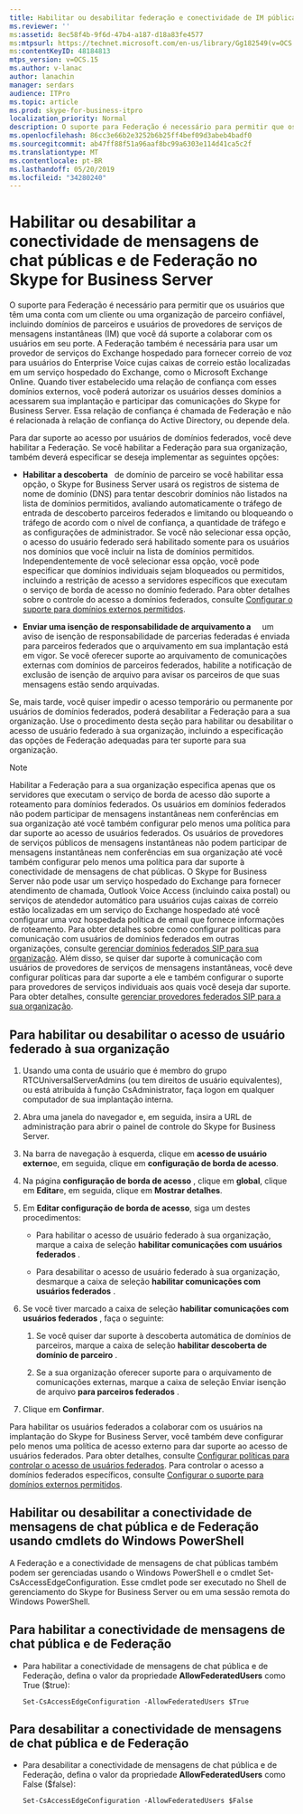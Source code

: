 ```yaml
---
title: Habilitar ou desabilitar federação e conectividade de IM pública
ms.reviewer: ''
ms:assetid: 8ec58f4b-9f6d-47b4-a187-d18a83fe4577
ms:mtpsurl: https://technet.microsoft.com/en-us/library/Gg182549(v=OCS.15)
ms:contentKeyID: 48184813
mtps_version: v=OCS.15
ms.author: v-lanac
author: lanachin
manager: serdars
audience: ITPro
ms.topic: article
ms.prod: skype-for-business-itpro
localization_priority: Normal
description: O suporte para Federação é necessário para permitir que os usuários que têm uma conta com um cliente ou uma organização de parceiro confiável, incluindo domínios de parceiros e usuários de provedores de serviços de mensagens instantâneas (IM) que você dá suporte a colaborar com os usuários em seu porte.
ms.openlocfilehash: 86cc3e66b2e3252b6b25ff4bef09d3abeb4badf0
ms.sourcegitcommit: ab47ff88f51a96aaf8bc99a6303e114d41ca5c2f
ms.translationtype: MT
ms.contentlocale: pt-BR
ms.lasthandoff: 05/20/2019
ms.locfileid: "34280240"
---
```

# <a name="enable-or-disable-federation-and-public-im-connectivity-in-skype-for-business-server"></a>Habilitar ou desabilitar a conectividade de mensagens de chat públicas e de Federação no Skype for Business Server

O suporte para Federação é necessário para permitir que os usuários que têm uma conta com um cliente ou uma organização de parceiro confiável, incluindo domínios de parceiros e usuários de provedores de serviços de mensagens instantâneas (IM) que você dá suporte a colaborar com os usuários em seu porte. A Federação também é necessária para usar um provedor de serviços do Exchange hospedado para fornecer correio de voz para usuários do Enterprise Voice cujas caixas de correio estão localizadas em um serviço hospedado do Exchange, como o Microsoft Exchange Online. Quando tiver estabelecido uma relação de confiança com esses domínios externos, você poderá autorizar os usuários desses domínios a acessarem sua implantação e participar das comunicações do Skype for Business Server. Essa relação de confiança é chamada de Federação e não é relacionada à relação de confiança do Active Directory, ou depende dela.

Para dar suporte ao acesso por usuários de domínios federados, você deve habilitar a Federação. Se você habilitar a Federação para sua organização, também deverá especificar se deseja implementar as seguintes opções:

  - **Habilitar a descoberta**   de domínio de parceiro se você habilitar essa opção, o Skype for Business Server usará os registros de sistema de nome de domínio (DNS) para tentar descobrir domínios não listados na lista de domínios permitidos, avaliando automaticamente o tráfego de entrada de descoberto parceiros federados e limitando ou bloqueando o tráfego de acordo com o nível de confiança, a quantidade de tráfego e as configurações de administrador. Se você não selecionar essa opção, o acesso do usuário federado será habilitado somente para os usuários nos domínios que você incluir na lista de domínios permitidos. Independentemente de você selecionar essa opção, você pode especificar que domínios individuais sejam bloqueados ou permitidos, incluindo a restrição de acesso a servidores específicos que executam o serviço de borda de acesso no domínio federado. Para obter detalhes sobre o controle do acesso a domínios federados, consulte [Configurar o suporte para domínios externos permitidos](../sip-domains/manage-sip-federated-domains-for-your-organization.md#configure-support-for-allowed-external-domains-in-skype-for-business-server).

  - **Enviar uma isenção de responsabilidade de arquivamento a**     um aviso de isenção de responsabilidade de parcerias federadas é enviada para parceiros federados que o arquivamento em sua implantação está em vigor. Se você oferecer suporte ao arquivamento de comunicações externas com domínios de parceiros federados, habilite a notificação de exclusão de isenção de arquivo para avisar os parceiros de que suas mensagens estão sendo arquivadas.

Se, mais tarde, você quiser impedir o acesso temporário ou permanente por usuários de domínios federados, poderá desabilitar a Federação para a sua organização. Use o procedimento desta seção para habilitar ou desabilitar o acesso de usuário federado à sua organização, incluindo a especificação das opções de Federação adequadas para ter suporte para sua organização.

> [!NOTE]  
> Habilitar a Federação para a sua organização especifica apenas que os servidores que executam o serviço de borda de acesso dão suporte a roteamento para domínios federados. Os usuários em domínios federados não podem participar de mensagens instantâneas nem conferências em sua organização até você também configurar pelo menos uma política para dar suporte ao acesso de usuários federados. Os usuários de provedores de serviços públicos de mensagens instantâneas não podem participar de mensagens instantâneas nem conferências em sua organização até você também configurar pelo menos uma política para dar suporte à conectividade de mensagens de chat públicas. O Skype for Business Server não pode usar um serviço hospedado do Exchange para fornecer atendimento de chamada, Outlook Voice Access (incluindo caixa postal) ou serviços de atendedor automático para usuários cujas caixas de correio estão localizadas em um serviço do Exchange hospedado até você configurar uma voz hospedada política de email que fornece informações de roteamento. Para obter detalhes sobre como configurar políticas para comunicação com usuários de domínios federados em outras organizações, consulte [gerenciar domínios federados SIP para sua organização](../sip-domains/manage-sip-federated-domains-for-your-organization.md). Além disso, se quiser dar suporte à comunicação com usuários de provedores de serviços de mensagens instantâneas, você deve configurar políticas para dar suporte a ele e também configurar o suporte para provedores de serviços individuais aos quais você deseja dar suporte. Para obter detalhes, consulte [gerenciar provedores federados SIP para a sua organização](../sip-providers/manage-sip-federated-providers-for-your-organization.md).


## <a name="to-enable-or-disable-federated-user-access-for-your-organization"></a>Para habilitar ou desabilitar o acesso de usuário federado à sua organização

1.  Usando uma conta de usuário que é membro do grupo RTCUniversalServerAdmins (ou tem direitos de usuário equivalentes), ou está atribuída à função CsAdministrator, faça logon em qualquer computador de sua implantação interna.

2.  Abra uma janela do navegador e, em seguida, insira a URL de administração para abrir o painel de controle do Skype for Business Server. 

3.  Na barra de navegação à esquerda, clique em **acesso de usuário externo**e, em seguida, clique em **configuração de borda de acesso**.

4.  Na página **configuração de borda de acesso** , clique em **global**, clique em **Editar**e, em seguida, clique em **Mostrar detalhes**.

5.  Em **Editar configuração de borda de acesso**, siga um destes procedimentos:
    
      - Para habilitar o acesso de usuário federado à sua organização, marque a caixa de seleção **habilitar comunicações com usuários federados** .
    
      - Para desabilitar o acesso de usuário federado à sua organização, desmarque a caixa de seleção **habilitar comunicações com usuários federados** .

6.  Se você tiver marcado a caixa de seleção **habilitar comunicações com usuários federados** , faça o seguinte:
    
    1.  Se você quiser dar suporte à descoberta automática de domínios de parceiros, marque a caixa de seleção **habilitar descoberta de domínio de parceiro** .
    
    2.  Se a sua organização oferecer suporte para o arquivamento de comunicações externas, marque a caixa de seleção Enviar isenção de arquivo **para parceiros federados** .

7.  Clique em **Confirmar**.

Para habilitar os usuários federados a colaborar com os usuários na implantação do Skype for Business Server, você também deve configurar pelo menos uma política de acesso externo para dar suporte ao acesso de usuários federados. Para obter detalhes, consulte [Configurar políticas para controlar o acesso de usuários federados](../external-access-policies/configure-policies-to-control-federated-user-access.md). Para controlar o acesso a domínios federados específicos, consulte [Configurar o suporte para domínios externos permitidos](../sip-domains/manage-sip-federated-domains-for-your-organization.md#configure-support-for-allowed-external-domains-in-skype-for-business-server).


## <a name="enabling-or-disabling-federation-and-public-im-connectivity-by-using-windows-powershell-cmdlets"></a>Habilitar ou desabilitar a conectividade de mensagens de chat pública e de Federação usando cmdlets do Windows PowerShell

A Federação e a conectividade de mensagens de chat públicas também podem ser gerenciadas usando o Windows PowerShell e o cmdlet Set-CsAccessEdgeConfiguration. Esse cmdlet pode ser executado no Shell de gerenciamento do Skype for Business Server ou em uma sessão remota do Windows PowerShell. 

## <a name="to-enable-federation-and-public-im-connectivity"></a>Para habilitar a conectividade de mensagens de chat pública e de Federação

  - Para habilitar a conectividade de mensagens de chat pública e de Federação, defina o valor da propriedade **AllowFederatedUsers** como True ($true):
    
        Set-CsAccessEdgeConfiguration -AllowFederatedUsers $True



## <a name="to-disable-federation-and-public-im-connectivity"></a>Para desabilitar a conectividade de mensagens de chat pública e de Federação

  - Para desabilitar a conectividade de mensagens de chat pública e de Federação, defina o valor da propriedade **AllowFederatedUsers** como False ($false):
    
        Set-CsAccessEdgeConfiguration -AllowFederatedUsers $False

